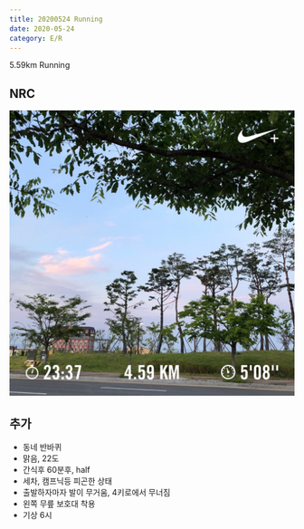 ```yaml
---
title: 20200524 Running 
date: 2020-05-24
category: E/R
---
```


5.59km Running

## NRC

![20200524](/img/20200524.jpg)

## 추가

*   동네 반바퀴
*   맑음, 22도
*   간식후 60분후, half
*   세차, 캠프닉등 피곤한 상태
*   출발하자마자 발이 무거움, 4키로에서 무너짐
*   왼쪽 무릎 보호대 착용
*   기상 6시

